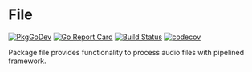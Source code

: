 # File

[![PkgGoDev](https://pkg.go.dev/badge/pipelined.dev/audio/fileformat)](https://pkg.go.dev/pipelined.dev/audio/fileformat)
[![Go Report Card](https://goreportcard.com/badge/pipelined.dev/audio/fileformat)](https://goreportcard.com/report/pipelined.dev/audio/fileformat)
[![Build Status](https://travis-ci.org/pipelined/fileformat.svg?branch=master)](https://travis-ci.org/pipelined/fileformat)
[![codecov](https://codecov.io/gh/pipelined/fileformat/branch/master/graph/badge.svg)](https://codecov.io/gh/pipelined/fileformat)

Package file provides functionality to process audio files with pipelined framework.